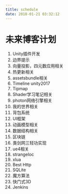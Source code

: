 ```yaml
---
title: schedule
date: 2018-01-21 03:32:12
---
```


# 未来博客计划 

1. Unity插件开发
3. 边界提示
8. 向量投影，四元数应用相关
11. 热更新相关
13. assetsbundle相关
17. Timeline unity2017 
18. Tipmap
26. Shader学习笔记相关
27. photon网络引擎相关
28. 我的世界相关
29. 背包系统
30. UI框架
33. 动画模型相关
34. 数据结构相关
38. 区块链
40. 类剑网三轻功实现
44. ue4相关
45. strangeIoc
46. xlua
46. Best Http
50. SQLite
1. 魔方算法
1. 快门式3D
2. Jenkins


